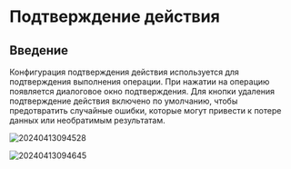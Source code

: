# Подтверждение действия

## Введение

Конфигурация подтверждения действия используется для подтверждения выполнения операции. При нажатии на операцию появляется диалоговое окно подтверждения. Для кнопки удаления подтверждение действия включено по умолчанию, чтобы предотвратить случайные ошибки, которые могут привести к потере данных или необратимым результатам.

![20240413094528](https://static-docs.nocobase.com/20240413094528.png)

![20240413094645](https://static-docs.nocobase.com/20240413094645.png)